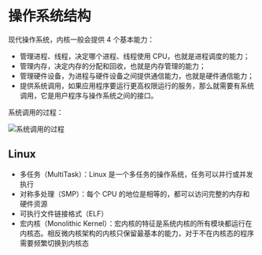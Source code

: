 # 操作系统结构

现代操作系统，内核一般会提供 4 个基本能力：

- 管理进程、线程，决定哪个进程、线程使用 CPU，也就是进程调度的能力；
- 管理内存，决定内存的分配和回收，也就是内存管理的能力；
- 管理硬件设备，为进程与硬件设备之间提供通信能力，也就是硬件通信能力；
- 提供系统调用，如果应用程序要运行更高权限运行的服务，那么就需要有系统调用，它是用户程序与操作系统之间的接口。

系统调用的过程：

![系统调用的过程](https://cdn.xiaolincoding.com/gh/xiaolincoder/ImageHost4@main/%E6%93%8D%E4%BD%9C%E7%B3%BB%E7%BB%9F/%E5%86%85%E6%A0%B8/systemcall.png)

## Linux

- 多任务（MultiTask）：Linux 是一个多任务的操作系统，任务可以并行或并发执行
- 对称多处理（SMP）：每个 CPU 的地位是相等的，都可以访问完整的内存和硬件资源
- 可执行文件链接格式（ELF）
- 宏内核（Monolithic Kernel）：宏内核的特征是系统内核的所有模块都运行在内核态。相反微内核架构的内核只保留最基本的能力，对于不在内核态的程序需要频繁切换到内核态
